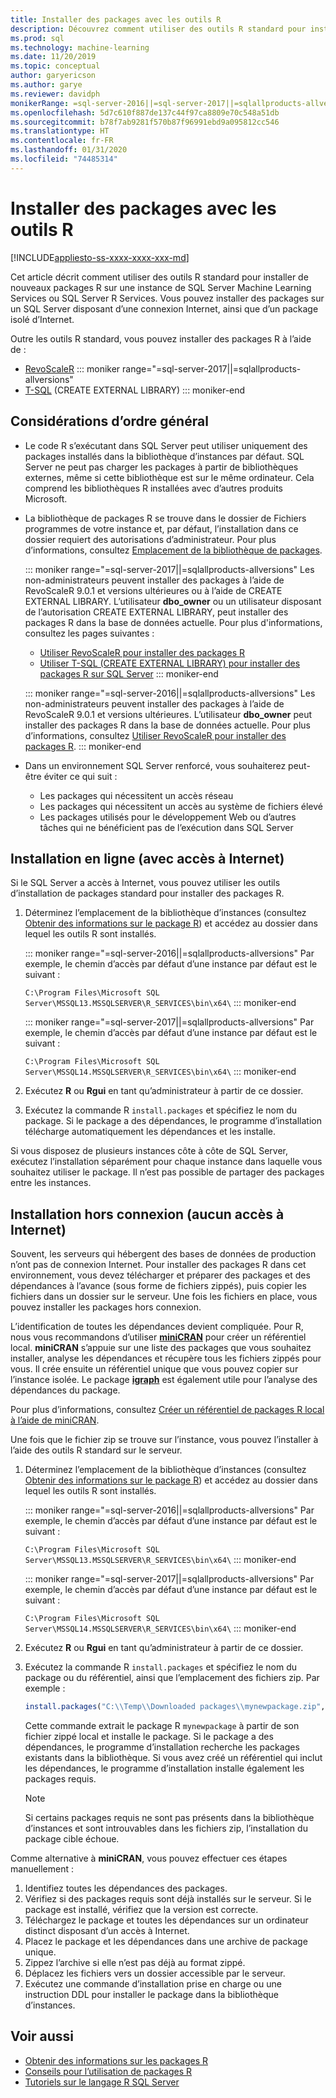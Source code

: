 ```yaml
---
title: Installer des packages avec les outils R
description: Découvrez comment utiliser des outils R standard pour installer de nouveaux packages R sur une instance de SQL Server Machine Learning Services ou SQL Server R Services.
ms.prod: sql
ms.technology: machine-learning
ms.date: 11/20/2019
ms.topic: conceptual
author: garyericson
ms.author: garye
ms.reviewer: davidph
monikerRange: =sql-server-2016||=sql-server-2017||=sqlallproducts-allversions
ms.openlocfilehash: 5d7c610f887de137c44f97ca8809e70c548a51db
ms.sourcegitcommit: b78f7ab9281f570b87f96991ebd9a095812cc546
ms.translationtype: HT
ms.contentlocale: fr-FR
ms.lasthandoff: 01/31/2020
ms.locfileid: "74485314"
---
```

# <a name="install-packages-with-r-tools"></a>Installer des packages avec les outils R

[!INCLUDE[appliesto-ss-xxxx-xxxx-xxx-md](../../includes/appliesto-ss-xxxx-xxxx-xxx-md.md)]

Cet article décrit comment utiliser des outils R standard pour installer de nouveaux packages R sur une instance de SQL Server Machine Learning Services ou SQL Server R Services. Vous pouvez installer des packages sur un SQL Server disposant d’une connexion Internet, ainsi que d’un package isolé d’Internet.

Outre les outils R standard, vous pouvez installer des packages R à l’aide de :

+ [RevoScaleR](install-r-packages-with-revoscaler.md)
::: moniker range="=sql-server-2017||=sqlallproducts-allversions"
+ [T-SQL](install-r-packages-with-tsql.md) (CREATE EXTERNAL LIBRARY)
::: moniker-end

## <a name="general-considerations"></a>Considérations d’ordre général

+ Le code R s’exécutant dans SQL Server peut utiliser uniquement des packages installés dans la bibliothèque d’instances par défaut. SQL Server ne peut pas charger les packages à partir de bibliothèques externes, même si cette bibliothèque est sur le même ordinateur.
Cela comprend les bibliothèques R installées avec d’autres produits Microsoft.

+ La bibliothèque de packages R se trouve dans le dossier de Fichiers programmes de votre instance et, par défaut, l’installation dans ce dossier requiert des autorisations d’administrateur. Pour plus d’informations, consultez [Emplacement de la bibliothèque de packages](../package-management/r-package-information.md#default-r-library-location).

  ::: moniker range="=sql-server-2017||=sqlallproducts-allversions"
  Les non-administrateurs peuvent installer des packages à l’aide de RevoScaleR 9.0.1 et versions ultérieures ou à l’aide de CREATE EXTERNAL LIBRARY. L’utilisateur **dbo_owner** ou un utilisateur disposant de l’autorisation CREATE EXTERNAL LIBRARY, peut installer des packages R dans la base de données actuelle. Pour plus d'informations, consultez les pages suivantes :
  + [Utiliser RevoScaleR pour installer des packages R](install-r-packages-with-revoscaler.md)
  + [Utiliser T-SQL (CREATE EXTERNAL LIBRARY) pour installer des packages R sur SQL Server](install-r-packages-with-tsql.md)
  ::: moniker-end

  ::: moniker range="=sql-server-2016||=sqlallproducts-allversions"
  Les non-administrateurs peuvent installer des packages à l’aide de RevoScaleR 9.0.1 et versions ultérieures. L’utilisateur **dbo_owner** peut installer des packages R dans la base de données actuelle. Pour plus d’informations, consultez [Utiliser RevoScaleR pour installer des packages R](install-r-packages-with-revoscaler.md).
  ::: moniker-end

+ Dans un environnement SQL Server renforcé, vous souhaiterez peut-être éviter ce qui suit :
  + Les packages qui nécessitent un accès réseau
  + Les packages qui nécessitent un accès au système de fichiers élevé
  + Les packages utilisés pour le développement Web ou d’autres tâches qui ne bénéficient pas de l’exécution dans SQL Server

## <a name="online-installation-with-internet-access"></a>Installation en ligne (avec accès à Internet)

Si le SQL Server a accès à Internet, vous pouvez utiliser les outils d’installation de packages standard pour installer des packages R.

1. Déterminez l’emplacement de la bibliothèque d’instances (consultez [Obtenir des informations sur le package R](../package-management/r-package-information.md)) et accédez au dossier dans lequel les outils R sont installés.

   ::: moniker range="=sql-server-2016||=sqlallproducts-allversions"
   Par exemple, le chemin d’accès par défaut d’une instance par défaut est le suivant :

   `C:\Program Files\Microsoft SQL Server\MSSQL13.MSSQLSERVER\R_SERVICES\bin\x64\`
   ::: moniker-end

   ::: moniker range="=sql-server-2017||=sqlallproducts-allversions"
   Par exemple, le chemin d’accès par défaut d’une instance par défaut est le suivant :

   `C:\Program Files\Microsoft SQL Server\MSSQL14.MSSQLSERVER\R_SERVICES\bin\x64\`
   ::: moniker-end

1. Exécutez **R** ou **Rgui** en tant qu’administrateur à partir de ce dossier.

1. Exécutez la commande R `install.packages` et spécifiez le nom du package. Si le package a des dépendances, le programme d’installation télécharge automatiquement les dépendances et les installe.

Si vous disposez de plusieurs instances côte à côte de SQL Server, exécutez l’installation séparément pour chaque instance dans laquelle vous souhaitez utiliser le package. Il n’est pas possible de partager des packages entre les instances.

## <a name = "bkmk_offlineInstall"></a> Installation hors connexion (aucun accès à Internet)

Souvent, les serveurs qui hébergent des bases de données de production n’ont pas de connexion Internet. Pour installer des packages R dans cet environnement, vous devez télécharger et préparer des packages et des dépendances à l’avance (sous forme de fichiers zippés), puis copier les fichiers dans un dossier sur le serveur. Une fois les fichiers en place, vous pouvez installer les packages hors connexion.

L’identification de toutes les dépendances devient compliquée. Pour R, nous vous recommandons d’utiliser [**miniCRAN**](https://andrie.github.io/miniCRAN/) pour créer un référentiel local.
**miniCRAN** s’appuie sur une liste des packages que vous souhaitez installer, analyse les dépendances et récupère tous les fichiers zippés pour vous. Il crée ensuite un référentiel unique que vous pouvez copier sur l’instance isolée. Le package [**igraph**](https://igraph.org/r/) est également utile pour l’analyse des dépendances du package.

Pour plus d’informations, consultez [Créer un référentiel de packages R local à l’aide de miniCRAN](create-a-local-package-repository-using-minicran.md).

Une fois que le fichier zip se trouve sur l’instance, vous pouvez l’installer à l’aide des outils R standard sur le serveur.

1. Déterminez l’emplacement de la bibliothèque d’instances (consultez [Obtenir des informations sur le package R](../package-management/r-package-information.md)) et accédez au dossier dans lequel les outils R sont installés. 

   ::: moniker range="=sql-server-2016||=sqlallproducts-allversions"
   Par exemple, le chemin d’accès par défaut d’une instance par défaut est le suivant :

   `C:\Program Files\Microsoft SQL Server\MSSQL13.MSSQLSERVER\R_SERVICES\bin\x64\`
   ::: moniker-end

   ::: moniker range="=sql-server-2017||=sqlallproducts-allversions"
   Par exemple, le chemin d’accès par défaut d’une instance par défaut est le suivant :

   `C:\Program Files\Microsoft SQL Server\MSSQL14.MSSQLSERVER\R_SERVICES\bin\x64\`
   ::: moniker-end

1. Exécutez **R** ou **Rgui** en tant qu’administrateur à partir de ce dossier.

1. Exécutez la commande R `install.packages` et spécifiez le nom du package ou du référentiel, ainsi que l’emplacement des fichiers zip. Par exemple :

   ```R
   install.packages("C:\\Temp\\Downloaded packages\\mynewpackage.zip", repos=NULL)
   ```

   Cette commande extrait le package R `mynewpackage` à partir de son fichier zippé local et installe le package. Si le package a des dépendances, le programme d’installation recherche les packages existants dans la bibliothèque. Si vous avez créé un référentiel qui inclut les dépendances, le programme d’installation installe également les packages requis.

   > [!NOTE]
   > Si certains packages requis ne sont pas présents dans la bibliothèque d’instances et sont introuvables dans les fichiers zip, l’installation du package cible échoue.

Comme alternative à **miniCRAN**, vous pouvez effectuer ces étapes manuellement :

1. Identifiez toutes les dépendances des packages.
1. Vérifiez si des packages requis sont déjà installés sur le serveur. Si le package est installé, vérifiez que la version est correcte.
1. Téléchargez le package et toutes les dépendances sur un ordinateur distinct disposant d’un accès à Internet.
1. Placez le package et les dépendances dans une archive de package unique.
1. Zippez l’archive si elle n’est pas déjà au format zippé.
1. Déplacez les fichiers vers un dossier accessible par le serveur.
1. Exécutez une commande d’installation prise en charge ou une instruction DDL pour installer le package dans la bibliothèque d’instances.

## <a name="see-also"></a>Voir aussi

+ [Obtenir des informations sur les packages R](r-package-information.md)
+ [Conseils pour l’utilisation de packages R](tips-for-using-r-packages.md)
+ [Tutoriels sur le langage R SQL Server](../tutorials/sql-server-r-tutorials.md)
